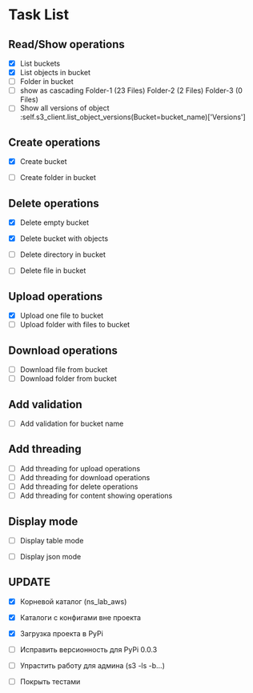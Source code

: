 # Task List

## Read/Show operations
- [x] List buckets
- [x] List objects in bucket
- [ ] Folder in bucket
- [ ] show as cascading Folder-1 (23 Files) Folder-2 (2 Files) Folder-3 (0 Files)
- [ ] Show all versions of object :self.s3_client.list_object_versions(Bucket=bucket_name)['Versions']

## Create operations
- [x] Create bucket
- [ ] Create folder in bucket


## Delete operations
- [x] Delete empty bucket
- [x] Delete bucket with objects
- [ ] Delete directory in bucket
- [ ] Delete file in bucket 





## Upload operations
- [x] Upload one file to bucket
- [ ] Upload folder with files to bucket

## Download operations
- [ ] Download file from bucket
- [ ] Download folder from bucket

## Add validation
- [ ] Add validation for bucket name

## Add threading
- [ ] Add threading for upload operations
- [ ] Add threading for download operations
- [ ] Add threading for delete operations
- [ ] Add threading for content showing operations

## Display mode
- [ ] Display table mode
- [ ] Display json mode






## UPDATE
- [x] Корневой каталог (ns_lab_aws)
- [x] Каталоги с конфигами вне проекта
- [x] Загрузка проекта в PyPi
- [ ] Исправить версионность для PyPi 0.0.3
- [ ] Упрастить работу для админа (s3 -ls -b...)
- [ ] Покрыть тестами




